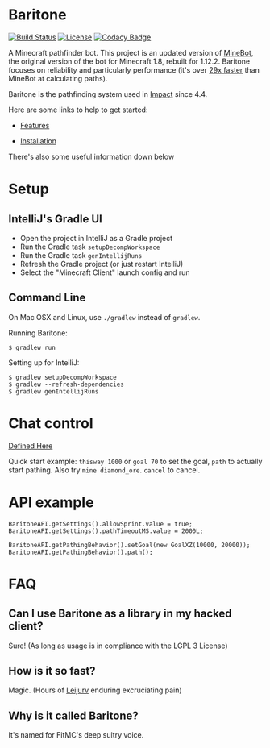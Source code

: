 # Baritone
[![Build Status](https://travis-ci.com/cabaletta/baritone.svg?branch=master)](https://travis-ci.com/cabaletta/baritone)
[![License](https://img.shields.io/github/license/cabaletta/baritone.svg)](LICENSE)
[![Codacy Badge](https://api.codacy.com/project/badge/Grade/a73d037823b64a5faf597a18d71e3400)](https://www.codacy.com/app/leijurv/baritone?utm_source=github.com&amp;utm_medium=referral&amp;utm_content=cabaletta/baritone&amp;utm_campaign=Badge_Grade)

<!-- Unofficial Jenkins: [![Build Status](https://plutiejenkins.leijurv.com/job/baritone/badge/icon)](https://plutiejenkins.leijurv.com/job/baritone/lastSuccessfulBuild/) -->

A Minecraft pathfinder bot. This project is an updated version of [MineBot](https://github.com/leijurv/MineBot/),
the original version of the bot for Minecraft 1.8, rebuilt for 1.12.2. Baritone focuses on reliability and particularly performance (it's over [29x faster](https://github.com/cabaletta/baritone/pull/180#issuecomment-423822928) than MineBot at calculating paths).

Baritone is the pathfinding system used in [Impact](https://impactdevelopment.github.io/) since 4.4.

Here are some links to help to get started:

- [Features](FEATURES.md)

- [Installation](INSTALL.md)

There's also some useful information down below

# Setup

## IntelliJ's Gradle UI
- Open the project in IntelliJ as a Gradle project
- Run the Gradle task `setupDecompWorkspace`
- Run the Gradle task `genIntellijRuns`
- Refresh the Gradle project (or just restart IntelliJ)
- Select the "Minecraft Client" launch config and run

## Command Line
On Mac OSX and Linux, use `./gradlew` instead of `gradlew`.

Running Baritone:

```
$ gradlew run
```

Setting up for IntelliJ:
```
$ gradlew setupDecompWorkspace
$ gradlew --refresh-dependencies
$ gradlew genIntellijRuns
```

# Chat control
[Defined Here](src/main/java/baritone/utils/ExampleBaritoneControl.java)

Quick start example: `thisway 1000` or `goal 70` to set the goal, `path` to actually start pathing. Also try `mine diamond_ore`. `cancel` to cancel.

# API example

```
BaritoneAPI.getSettings().allowSprint.value = true;
BaritoneAPI.getSettings().pathTimeoutMS.value = 2000L;

BaritoneAPI.getPathingBehavior().setGoal(new GoalXZ(10000, 20000));
BaritoneAPI.getPathingBehavior().path();
```

# FAQ

## Can I use Baritone as a library in my hacked client?

Sure! (As long as usage is in compliance with the LGPL 3 License)

## How is it so fast?

Magic. (Hours of [Leijurv](https://github.com/leijurv) enduring excruciating pain)

## Why is it called Baritone?

It's named for FitMC's deep sultry voice. 
